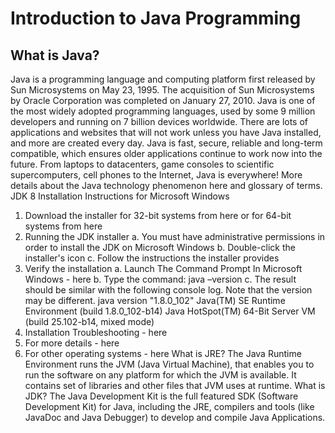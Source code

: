 # Introduction to Java Programming #

## What is Java? ##
Java is a programming language and computing platform first released by Sun Microsystems on
May 23, 1995. The acquisition of Sun Microsystems by Oracle Corporation was completed on
January 27, 2010. Java is one of the most widely adopted programming languages, used by some
9 million developers and running on 7 billion devices worldwide. There are lots of applications
and websites that will not work unless you have Java installed, and more are created every day.
Java is fast, secure, reliable and long-term compatible, which ensures older applications continue
to work now into the future. From laptops to datacenters, game consoles to scientific
supercomputers, cell phones to the Internet, Java is everywhere! More details about the Java
technology phenomenon here and glossary of terms.
JDK 8 Installation Instructions for Microsoft Windows
1. Download the installer for 32-bit systems from here or for 64-bit systems from here
2. Running the JDK installer
a. You must have administrative permissions in order to install the JDK on Microsoft
Windows
b. Double-click the installer's icon
c. Follow the instructions the installer provides
3. Verify the installation
a. Launch The Command Prompt In Microsoft Windows - here
b. Type the command: java –version
c. The result should be similar with the following console log. Note that the version
may be different.
java version "1.8.0_102"
Java(TM) SE Runtime Environment (build 1.8.0_102-b14)
Java HotSpot(TM) 64-Bit Server VM (build 25.102-b14, mixed
mode)
4. Installation Troubleshooting - here
5. For more details - here
6. For other operating systems - here
What is JRE?
The Java Runtime Environment runs the JVM (Java Virtual Machine), that enables you to run the
software on any platform for which the JVM is available. It contains set of libraries and other files
that JVM uses at runtime.
What is JDK?
The Java Development Kit is the full featured SDK (Software Development Kit) for Java, including
the JRE, compilers and tools (like JavaDoc and Java Debugger) to develop and compile Java
Applications.
